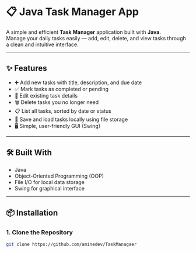 # 📋 Java Task Manager App

A simple and efficient **Task Manager** application built with **Java**.  
Manage your daily tasks easily — add, edit, delete, and view tasks through a clean and intuitive interface.

---

## ✨ Features

- ➕ Add new tasks with title, description, and due date
- ✅ Mark tasks as completed or pending
- 📝 Edit existing task details
- 🗑️ Delete tasks you no longer need
- 📋 List all tasks, sorted by date or status
- 💾 Save and load tasks locally using file storage
- 🖥️ Simple, user-friendly GUI (Swing)

---

## 🛠️ Built With

- Java
- Object-Oriented Programming (OOP)
- File I/O for local data storage
- Swing for graphical interface

---

## 📦 Installation

### 1. Clone the Repository
```bash
git clone https://github.com/aminedev/TaskManagaer
